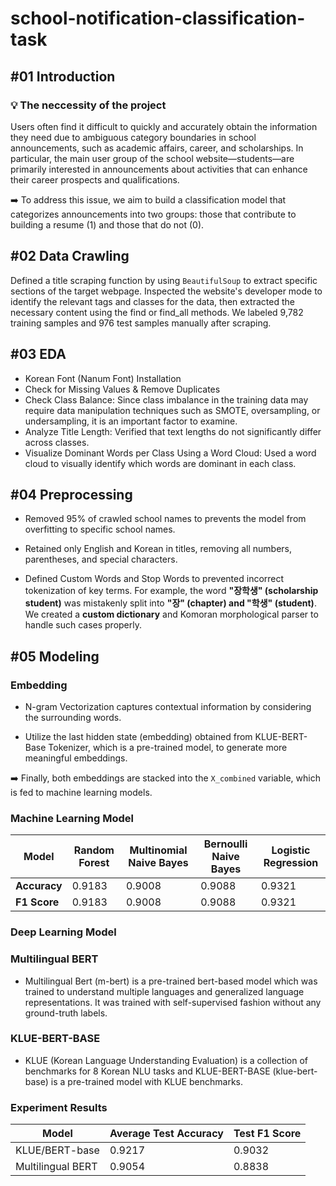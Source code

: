 # school-notification-classification-task

## #01 Introduction 

### 💡 The neccessity of the project

Users often find it difficult to quickly and accurately obtain the information they need due to ambiguous category boundaries in school announcements, such as academic affairs, career, and scholarships. In particular, the main user group of the school website—students—are primarily interested in announcements about activities that can enhance their career prospects and qualifications.

➡️ To address this issue, we aim to build a classification model that categorizes announcements into two groups: those that contribute to building a resume (1) and those that do not (0).

## #02 Data Crawling

Defined a title scraping function by using `BeautifulSoup` to extract specific sections of the target webpage. Inspected the website's developer mode to identify the relevant tags and classes for the data, then extracted the necessary content using the find or find_all methods. We labeled 9,782 training samples and 976 test samples manually after scraping.

## #03 EDA

- Korean Font (Nanum Font) Installation
- Check for Missing Values & Remove Duplicates
- Check Class Balance: Since class imbalance in the training data may require data manipulation techniques such as SMOTE, oversampling, or undersampling, it is an important factor to examine.
- Analyze Title Length: Verified that text lengths do not significantly differ across classes.
- Visualize Dominant Words per Class Using a Word Cloud: Used a word cloud to visually identify which words are dominant in each class.

## #04 Preprocessing

- Removed 95% of crawled school names to prevents the model from overfitting to specific school names.
  
- Retained only English and Korean in titles, removing all numbers, parentheses, and special characters.

- Defined Custom Words and Stop Words to prevented incorrect tokenization of key terms. For example, the word **"장학생" (scholarship student)** was mistakenly split into **"장" (chapter) and "학생" (student)**. We created a **custom dictionary** and Komoran morphological parser to handle such cases properly.

## #05 Modeling

### Embedding

- N-gram Vectorization captures contextual information by considering the surrounding words.

- Utilize the last hidden state (embedding) obtained from KLUE-BERT-Base Tokenizer, which is a pre-trained model, to generate more meaningful embeddings.

➡️ Finally, both embeddings are stacked into the `X_combined` variable, which is fed to machine learning models. 

### Machine Learning Model

| Model | Random Forest | Multinomial Naive Bayes | Bernoulli Naive Bayes | Logistic Regression |
| --- | --- | --- | --- | --- |
| **Accuracy** | 0.9183 | 0.9008 | 0.9088 | 0.9321 |
| **F1 Score** | 0.9183 | 0.9008 | 0.9088 | 0.9321 |

### Deep Learning Model

### Multilingual BERT

- Multilingual Bert (m-bert) is a pre-trained bert-based model which was trained to understand multiple languages and generalized language representations. It was trained with self-supervised fashion without any ground-truth labels. 

### KLUE-BERT-BASE

- KLUE (Korean Language Understanding Evaluation) is a collection of benchmarks for 8 Korean NLU tasks and KLUE-BERT-BASE (klue-bert-base) is a pre-trained model with KLUE benchmarks.

### Experiment Results

| Model | Average Test Accuracy | Test F1 Score |
| --- | --- | --- |
| KLUE/BERT-base | 0.9217 | 0.9032 |
| Multilingual BERT | 0.9054 | 0.8838 |

